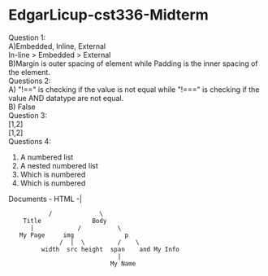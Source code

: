# EdgarLicup-cst336-Midterm  
Question 1:  
A)Embedded, Inline, External  
  In-line > Embedded > External  
B)Margin is outer spacing of element while Padding is the inner spacing of the element.  
Questions 2:  
A) "!==" is checking if the value is not equal while "!===" is checking if the value AND datatype are not equal.  
B) False  
Question 3:  
[1,2]  
[1,2]  
Questions 4:  
1. A numbered list
  1. A nested numbered list
  2. Which is numbered
2. Which is numbered

Documents - HTML -|
                  
               /             \  
        Title              Body  
          |            /          \  
       My Page     img              p  
                  /  |  \         /    \  
             width  src height  span    and My Info  
                                  |  
                                My Name  
